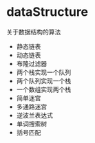 # dataStructure
关于数据结构的算法

+ 静态链表
+ 动态链表
+ 布隆过滤器
+ 两个栈实现一个队列
+ 两个队列实现一个栈
+ 一个数组实现两个栈
+ 简单迷宫
+ 多通路迷宫
+ 逆波兰表达式
+ 单词搜索树
+ 括号匹配
